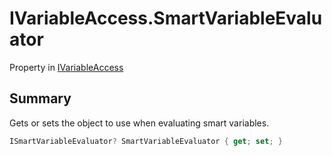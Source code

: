# IVariableAccess.SmartVariableEvaluator

Property in [IVariableAccess](/docs/api/csharp/yarn.ivariableaccess.md)

## Summary


Gets or sets the object to use when evaluating smart variables.


```csharp
ISmartVariableEvaluator? SmartVariableEvaluator { get; set; }
```

